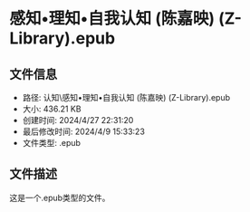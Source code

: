 ﻿# 感知•理知•自我认知 (陈嘉映) (Z-Library).epub

## 文件信息
- 路径: 认知\感知•理知•自我认知 (陈嘉映) (Z-Library).epub
- 大小: 436.21 KB
- 创建时间: 2024/4/27 22:31:20
- 最后修改时间: 2024/4/9 15:33:23
- 文件类型: .epub

## 文件描述
这是一个.epub类型的文件。

